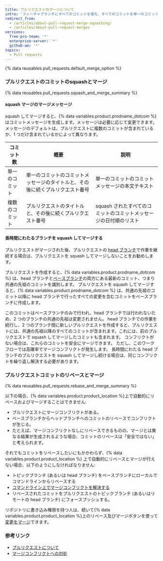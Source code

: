 ```yaml
---
title: プルリクエストのマージについて
intro: 'フィーチャブランチにすべてのコミットを保ち、すべてのコミットを単一のコミットにsquashするか、個々のコミットを`head`ブランチから`base`ブランチにリベースすることによって、[プルリクエストをマージ](/articles/merging-a-pull-request)できます。'
redirect_from:
  - /articles/about-pull-request-merge-squashing/
  - /articles/about-pull-request-merges
versions:
  free-pro-team: '*'
  enterprise-server: '*'
  github-ae: '*'
topics:
  - Pull requests
---
```


{% data reusables.pull_requests.default_merge_option %}

### プルリクエストのコミットのsquashとマージ

{% data reusables.pull_requests.squash_and_merge_summary %}

#### squash マージのマージメッセージ

squash してマージすると、{% data variables.product.prodname_dotcom %} はコミットメッセージを生成します。メッセージは必要に応じて変更できます。 メッセージのデフォルトは、プルリクエストに複数のコミットが含まれているか、1 つだけ含まれているかによって異なります。

| コミット数   | 概要                                      | 説明                                   |
| ------- | --------------------------------------- | ------------------------------------ |
| 単一のコミット | 単一のコミットのコミットメッセージのタイトルと、その後に続くプルリクエスト番号 | 単一のコミットのコミットメッセージの本文テキスト             |
| 複数のコミット | プルリクエストのタイトルと、その後に続くプルリクエスト番号           | squash されたすべてのコミットのコミットメッセージの日付順のリスト |

#### 長時間にわたるブランチを squash してマージする

プルリクエストがマージされた後、プルリクエストの [head ブランチ](/github/getting-started-with-github/github-glossary#head-branch)で作業を継続する場合は、プルリクエストを squash してマージしないことをお勧めします。

プルリクエストを作成すると、{% data variables.product.prodname_dotcom %} は、head ブランチと[ベースブランチ](/github/getting-started-with-github/github-glossary#base-branch)の両方にある最新のコミット、つまり共通の先祖のコミットを識別します。 プルリクエストを squash してマージすると、{% data variables.product.prodname_dotcom %} は、共通の先祖のコミット以降に head ブランチで行ったすべての変更を含むコミットをベースブランチに作成します。

このコミットはベースブランチのみで行われ、head ブランチでは行われないため、2 つのブランチの共通の先祖は変更されません。 head ブランチでの作業を続行し、2 つのブランチ間に新しいプルリクエストを作成すると、プルリクエストには、共通の先祖以降のすべてのコミットが含まれます。これには、前のプルリクエストで squash してマージしたコミットも含まれます。 コンフリクトがない場合は、これらのコミットを安全にマージできます。 ただし、このワークフローでは高確率でマージコンフリクトが発生します。 長時間にわたる head ブランチのプルリクエストを squash してマージし続ける場合は、同じコンフリクトを繰り返し解決する必要があります。

### プルリクエストコミットのリベースとマージ

{% data reusables.pull_requests.rebase_and_merge_summary %}

以下の場合、{% data variables.product.product_location %}上で自動的にリベースおよびマージすることはできません:
- プルリクエストにマージコンフリクトがある。
- ベースブランチからヘッドブランチへのコミットのリベースでコンフリクトが生じる。
- たとえば、マージコンフリクトなしにリベースできるものの、マージとは異なる結果が生成されるような場合、コミットのリベースは「安全ではない」と考えられます。

それでもコミットをリベースしたいにもかかわらず、{% data variables.product.product_location %} 上で自動的にリベースとマージが行えない場合、以下のようにしなければなりません:
- トピックブランチ (あるいは head ブランチ) をベースブランチにローカルでコマンドラインからリベースする
- [コマンドライン上でマージコンフリクトを解決する](/articles/resolving-a-merge-conflict-using-the-command-line/)
- リベースされたコミットをプルリクエストのトピックブランチ (あるいはリモートの head ブランチ) にフォースプッシュする。

リポジトリに書き込み権限を持つ人は、続いて{% data variables.product.product_location %}上のリベース及びマージボタンを使って[変更をマージ](/articles/merging-a-pull-request/)できます。

### 参考リンク

- [プルリクエストについて](/articles/about-pull-requests/)
- [マージコンフリクトへの対処](/articles/addressing-merge-conflicts)
